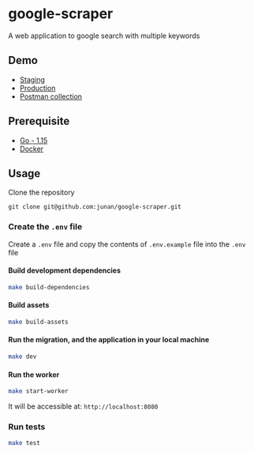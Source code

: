 # google-scraper
A web application to google search with multiple keywords 

## Demo

- [Staging](https://nimble-google-scraper-staging.herokuapp.com/)
- [Production](https://nimble-google-scraper.herokuapp.com/)
- [Postman collection](https://documenter.getpostman.com/view/11835486/TzJsfy75)

## Prerequisite
* [Go - 1.15](https://golang.org/doc/go1.15)
* [Docker](https://docs.docker.com/get-docker/)


## Usage

Clone the repository

`git clone git@github.com:junan/google-scraper.git`

### Create the `.env` file

Create a `.env` file and copy the contents of `.env.example` file into the `.env` file

#### Build development dependencies

  ```sh
  make build-dependencies
  ```

#### Build assets

  ```sh
  make build-assets
  ```

#### Run the migration, and the application in your local machine

  ```sh
  make dev
  ```

#### Run the worker

  ```sh
  make start-worker
  ```

It will be accessible at: `http://localhost:8080`

### Run tests

```sh
make test
```
